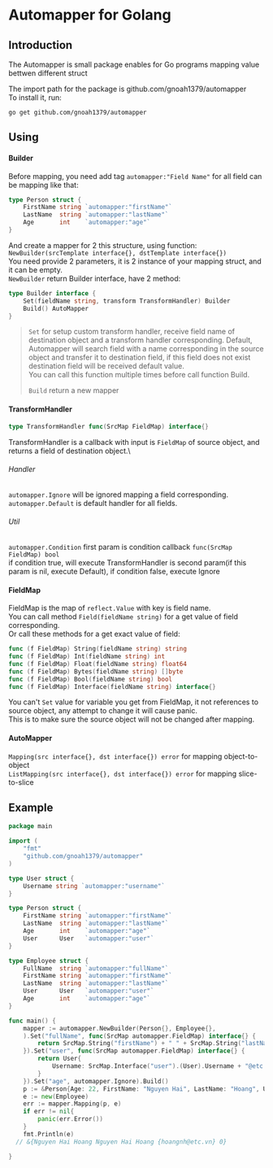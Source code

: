 # Automapper for Golang
## Introduction
The Automapper is small package enables for Go programs mapping value bettwen different struct

The import path for the package is github.com/gnoah1379/automapper\
To install it, run:
```
go get github.com/gnoah1379/automapper
```
## Using
#### Builder
Before mapping, you need add tag `automapper:"Field Name"` for all field can be mapping like that:
```Go
type Person struct {
	FirstName string `automapper:"firstName"`
	LastName  string `automapper:"lastName"`
	Age       int    `automapper:"age"`
}
```
And create a mapper for 2 this structure, using function: `NewBuilder(srcTemplate interface{}, dstTemplate interface{})`\
You need provide 2 parameters, it is 2 instance of your mapping struct, and it can be empty.\
`NewBuilder` return Builder interface, have 2 method:
```Go
type Builder interface {
	Set(fieldName string, transform TransformHandler) Builder
	Build() AutoMapper
}
```
> `Set` for setup custom transform handler,
> receive field name of destination object and a transform handler corresponding.
> Default, Automapper will search field with a name corresponding in the source object and transfer it to destination field,
> if this field does not exist destination field will be received default value.\
> You can call this function  multiple times before call function Build.
>
> `Build` return a new mapper
#### TransformHandler
```Go
type TransformHandler func(SrcMap FieldMap) interface{}
````
TransformHandler is a callback with input is `FieldMap` of source object,
and returns a field of destination object.\
###### Handler
`automapper.Ignore` will be ignored mapping a field corresponding.\
 `automapper.Default` is default handler for all fields. 
###### Util
`automapper.Condition` first param is condition callback `func(SrcMap FieldMap) bool `\
if condition true, will execute TransformHandler is second param(if this param is nil, execute Default),
if condition false, execute Ignore

#### FieldMap
FieldMap is the map of `reflect.Value` with key is field name.\
You can call method `Field(fieldName string)` for a get value of field corresponding.\
Or call these methods for a get exact value of field:
```Go
func (f FieldMap) String(fieldName string) string 
func (f FieldMap) Int(fieldName string) int
func (f FieldMap) Float(fieldName string) float64
func (f FieldMap) Bytes(fieldName string) []byte
func (f FieldMap) Bool(fieldName string) bool
func (f FieldMap) Interface(fieldName string) interface{}
```
You can't `Set` value for variable you get from FieldMap, it not references to source object, any attempt to change it will cause panic.\
This is to make sure the source object will not be changed after mapping.
#### AutoMapper
`Mapping(src interface{}, dst interface{}) error` for mapping object-to-object\
`ListMapping(src interface{}, dst interface{}) error` for mapping slice-to-slice
## Example
```Go
package main

import (
	"fmt"
	"github.com/gnoah1379/automapper"
)

type User struct {
	Username string `automapper:"username"`
}

type Person struct {
	FirstName string `automapper:"firstName"`
	LastName  string `automapper:"lastName"`
	Age       int    `automapper:"age"`
	User      User   `automapper:"user"`
}

type Employee struct {
	FullName  string `automapper:"fullName"`
	FirstName string `automapper:"firstName"`
	LastName  string `automapper:"lastName"`
	User      User   `automapper:"user"`
	Age       int    `automapper:"age"`
}

func main() {
	mapper := automapper.NewBuilder(Person{}, Employee{},
	).Set("fullName", func(SrcMap automapper.FieldMap) interface{} {
		return SrcMap.String("firstName") + " " + SrcMap.String("lastName")
	}).Set("user", func(SrcMap automapper.FieldMap) interface{} {
		return User{
			Username: SrcMap.Interface("user").(User).Username + "@etc.vn",
		}
	}).Set("age", automapper.Ignore).Build()
	p := &Person{Age: 22, FirstName: "Nguyen Hai", LastName: "Hoang", User: User{Username: "hoangnh"}}
	e := new(Employee)
	err := mapper.Mapping(p, e)
	if err != nil{
		panic(err.Error())
	}
	fmt.Println(e)
  // &{Nguyen Hai Hoang Nguyen Hai Hoang {hoangnh@etc.vn} 0}

}
```
